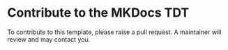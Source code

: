 # Contribute to the MKDocs TDT

To contribute to this template, please raise a pull request. A maintainer will review and may contact you.
